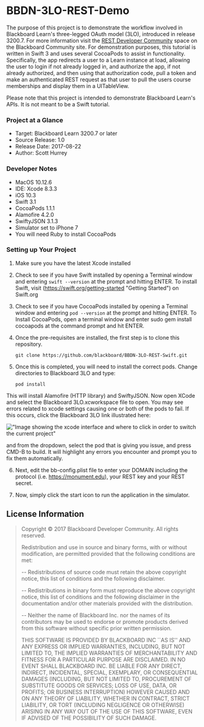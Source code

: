 # BBDN-3LO-REST-Demo

The purpose of this project is to demonstrate the workflow involved in Blackboard Learn's three-legged OAuth model (3LO), introduced in release 3200.7. For more information visit the <a href="https://community.blackboard.com/community/developers/rest" target="_blank">REST Developer Community</a> space on the Blackboard Community site. For demonstration purposes, this tutorial is written in Swift 3 and uses several CocoaPods to assist in functionality. Specifically, the app redirects a user to a Learn instance at load, allowing the user to login if not already logged in, and authorize the app, if not already authorized, and then using that authorization code, pull a token and make an authenticated REST request as that user to pull the users course memberships and display them in a UITableView.

Please note that this project is intended to demonstrate Blackboard Learn's APIs. It is not meant to be a Swift tutorial.

### Project at a Glance

* Target: Blackboard Learn 3200.7 or later
* Source Release: 1.0
* Release Date: 2017-08-22
* Author: Scott Hurrey

### Developer Notes

* MacOS 10.12.6
* IDE: Xcode 8.3.3
* iOS 10.3
* Swift 3.1
* CocoaPods 1.1.1
* Alamofire 4.2.0
* SwiftyJSON 3.1.3
* Simulator set to iPhone 7
* You will need Ruby to install CocoaPods

### Setting up Your Project

1.	Make sure you have the latest Xcode installed

2.	Check to see if you have Swift installed by opening a Terminal window and entering `swift --version` at the prompt and hitting ENTER. To install Swift, visit (https://swift.org/getting-started "Getting Started") on Swift.org

3.	Check to see if you have CocoaPods installed by opening a Terminal window and entering `pod --version` at the prompt and hitting ENTER. To Install CocoaPods, open a terminal window and enter sudo gem install cocoapods at the command prompt and hit ENTER.

4.	Once the pre-requisites are installed, the first step is to clone this repository.

      `git clone https://github.com/blackboard/BBDN-3LO-REST-Swift.git`

5.	Once this is completed, you will need to install the correct pods. Change directories to Blackboard 3LO and type: 

      `pod install`

This will install Alamofire (HTTP library) and SwiftyJSON. Now open XCode and select the Blackboard 3LO.xcworkspace file to open. You may see errors related to xcode settings causing one or both of the pods to fail. If this occurs, click the Blackboard 3LO link illustrated here: 

!["Image showing the xcode interface and where to click in order to switch the current project"](https://s3.amazonaws.com/bbdn-images/3LO+project+selector.png "Project Selector") 

and from the dropdown, select the pod that is giving you issue, and press CMD-B to build. It will highlight any errors you encounter and prompt you to fix them automatically.

6.	Next, edit the bb-config.plist file to enter your DOMAIN including the protocol (i.e. https://monument.edu), your REST key and your REST secret. 

7.	Now, simply click the start icon to run the application in the simulator.

## License Information

> Copyright © 2017 Blackboard Developer Community. All rights reserved.
>
> Redistribution and use in source and binary forms, with or without
> modification, are permitted provided that the following conditions are met:
>
>  -- Redistributions of source code must retain the above copyright
>     notice, this list of conditions and the following disclaimer.
>
>  -- Redistributions in binary form must reproduce the above copyright
>     notice, this list of conditions and the following disclaimer in the
>     documentation and/or other materials provided with the distribution.
>
>  -- Neither the name of Blackboard Inc. nor the names of its contributors
>     may be used to endorse or promote products derived from this
>     software without specific prior written permission.
>
> THIS SOFTWARE IS PROVIDED BY BLACKBOARD INC ``AS IS'' AND ANY
> EXPRESS OR IMPLIED WARRANTIES, INCLUDING, BUT NOT LIMITED TO, THE IMPLIED
> WARRANTIES OF MERCHANTABILITY AND FITNESS FOR A PARTICULAR PURPOSE ARE
> DISCLAIMED. IN NO EVENT SHALL BLACKBOARD INC. BE LIABLE FOR ANY
> DIRECT, INDIRECT, INCIDENTAL, SPECIAL, EXEMPLARY, OR CONSEQUENTIAL DAMAGES
> (INCLUDING, BUT NOT LIMITED TO, PROCUREMENT OF SUBSTITUTE GOODS OR SERVICES;
> LOSS OF USE, DATA, OR PROFITS; OR BUSINESS INTERRUPTION) HOWEVER CAUSED AND
> ON ANY THEORY OF LIABILITY, WHETHER IN CONTRACT, STRICT LIABILITY, OR TORT
> (INCLUDING NEGLIGENCE OR OTHERWISE) ARISING IN ANY WAY OUT OF THE USE OF THIS
> SOFTWARE, EVEN IF ADVISED OF THE POSSIBILITY OF SUCH DAMAGE.
